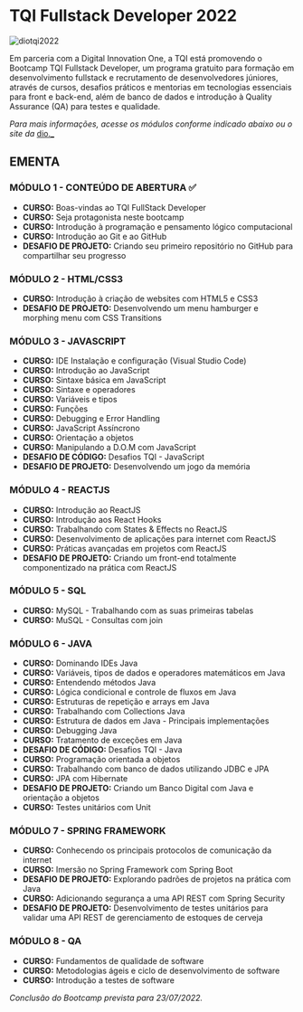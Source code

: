 # TQI Fullstack Developer 2022

![diotqi2022](https://user-images.githubusercontent.com/92060407/169946521-eb71ec97-489c-4895-90c5-47f4cf8669f2.png)

Em parceria com a Digital Innovation One, a TQI está promovendo o Bootcamp TQI Fullstack Developer, um programa gratuito para formação em desenvolvimento fullstack e recrutamento de desenvolvedores júniores, através de cursos, desafios práticos e mentorias em tecnologias essenciais para front e back-end, além de banco de dados e introdução à Quality Assurance (QA) para testes e qualidade.

*Para mais informações, acesse os módulos conforme indicado abaixo ou o site da* [dio._](https://web.dio.me/track/tqi-fullstack-developer)

## EMENTA

###  MÓDULO 1 - CONTEÚDO DE ABERTURA ✅
- **CURSO:** Boas-vindas ao TQI FullStack Developer
- **CURSO:** Seja protagonista neste bootcamp
- **CURSO:** Introdução à programação e pensamento lógico computacional
- **CURSO:** Introdução ao Git e ao GitHub
- **DESAFIO DE PROJETO:** Criando seu primeiro repositório no GitHub para compartilhar seu progresso

### MÓDULO 2 - HTML/CSS3
- **CURSO:** Introdução à criação de websites com HTML5 e CSS3
- **DESAFIO DE PROJETO:** Desenvolvendo um menu hamburger e morphing menu com CSS Transitions

### MÓDULO 3 - JAVASCRIPT
- **CURSO:** IDE Instalação e configuração (Visual Studio Code)
- **CURSO:** Introdução ao JavaScript
- **CURSO:** Sintaxe básica em JavaScript
- **CURSO:** Sintaxe e operadores
- **CURSO:** Variáveis e tipos
- **CURSO:** Funções
- **CURSO:** Debugging e Error Handling
- **CURSO:** JavaScript Assíncrono
- **CURSO:** Orientação a objetos
- **CURSO:** Manipulando a D.O.M com JavaScript
- **DESAFIO DE CÓDIGO:** Desafios TQI - JavaScript
- **DESAFIO DE PROJETO:** Desenvolvendo um jogo da memória

### MÓDULO 4 - REACTJS
- **CURSO:** Introdução ao ReactJS
- **CURSO:** Introdução aos React Hooks
- **CURSO:** Trabalhando com States & Effects no ReactJS
- **CURSO:** Desenvolvimento de aplicações para internet com ReactJS
- **CURSO:** Práticas avançadas em projetos com ReactJS
- **DESAFIO DE PROJETO:** Criando um front-end totalmente componentizado na prática com ReactJS

### MÓDULO 5 - SQL
- **CURSO:** MySQL - Trabalhando com as suas primeiras tabelas
- **CURSO:** MuSQL - Consultas com join

### MÓDULO 6 - JAVA
- **CURSO:** Dominando IDEs Java
- **CURSO:** Variáveis, tipos de dados e operadores matemáticos em Java
- **CURSO:** Entendendo métodos Java
- **CURSO:** Lógica condicional e controle de fluxos em Java
- **CURSO:** Estruturas de repetição e arrays em Java
- **CURSO:** Trabalhando com Collections Java
- **CURSO:** Estrutura de dados em Java - Principais implementações
- **CURSO:** Debugging Java
- **CURSO:** Tratamento de exceções em Java
- **DESAFIO DE CÓDIGO:** Desafios TQI - Java
- **CURSO:** Programação orientada a objetos
- **CURSO:** Trabalhando com banco de dados utilizando JDBC e JPA
- **CURSO:** JPA com Hibernate
- **DESAFIO DE PROJETO:** Criando um Banco Digital com Java e orientação a objetos
- **CURSO:** Testes unitários com Unit

### MÓDULO 7 - SPRING FRAMEWORK
- **CURSO:** Conhecendo os principais protocolos de comunicação da internet
- **CURSO:** Imersão no Spring Framework com Spring Boot
- **DESAFIO DE PROJETO:** Explorando padrões de projetos na prática com Java
- **CURSO:** Adicionando segurança a uma API REST com Spring Security
- **DESAFIO DE PROJETO:** Desenvolvimento de testes unitários para validar uma API REST de gerenciamento de estoques de cerveja

### MÓDULO 8 - QA
- **CURSO:** Fundamentos de qualidade de software
- **CURSO:** Metodologias ágeis e ciclo de desenvolvimento de software
- **CURSO:** Introdução a testes de software

*Conclusão do Bootcamp prevista para 23/07/2022.*
